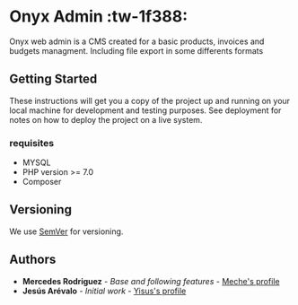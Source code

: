 # Onyx Admin :tw-1f388:

Onyx web admin is a CMS created for a basic products, invoices and budgets managment. Including file export in some differents formats

## Getting Started

These instructions will get you a copy of the project up and running on your local machine for development and testing purposes. See deployment for notes on how to deploy the project on a live system.

### requisites
- MYSQL
- PHP version >= 7.0
- Composer

## Versioning

We use [SemVer](http://semver.org/) for versioning. 

## Authors

* **Mercedes Rodriguez** - *Base and following features* - [Meche's profile](https://github.com/meshe03)
* **Jesús Arévalo** - *Initial work* - [Yisus's profile](https://github.com/Yisus17)



